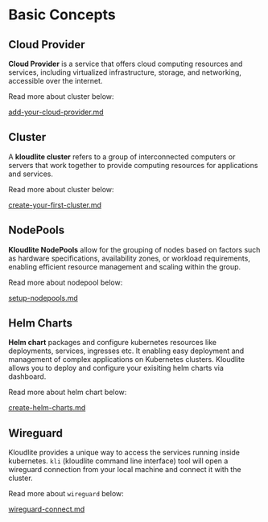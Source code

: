 # Basic Concepts

## Cloud Provider

**Cloud Provider** is a service that offers cloud computing resources and services, including virtualized infrastructure, storage, and networking, accessible over the internet.

Read more about cluster below:

[add-your-cloud-provider.md](getting-started/add-your-cloud-provider.md "mention")

## Cluster

A **kloudlite cluster** refers to a group of interconnected computers or servers that work together to provide computing resources for applications and services.

Read more about cluster below:

[create-your-first-cluster.md](getting-started/create-your-first-cluster.md "mention")



## NodePools

**Kloudlite NodePools** allow for the grouping of nodes based on factors such as hardware specifications, availability zones, or workload requirements, enabling efficient resource management and scaling within the group.

Read more about nodepool below:

[setup-nodepools.md](getting-started/setup-nodepools.md "mention")



## Helm Charts

**Helm chart** packages and configure kubernetes resources like deployments, services, ingresses etc. It enabling easy deployment and management of complex applications on Kubernetes clusters. Kloudlite allows you to deploy and configure your exisiting helm charts via dashboard.

Read more about helm chart below:

[create-helm-charts.md](getting-started/create-helm-charts.md "mention")



## Wireguard

Kloudlite provides a unique way to access the services running inside kubernetes. `kli` (kloudlite command line interface) tool will open a wireguard connection from your local machine and connect it with the cluster.

Read more about `wireguard` below:

[wireguard-connect.md](../cluster-details/wireguard-connect.md "mention")
